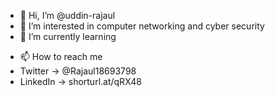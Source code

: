 - 👋 Hi, I’m @uddin-rajaul
- 👀 I’m interested in computer networking and cyber security
- 🌱 I’m currently learning 
<!-- - 💞️ I’m looking to collaborate on  -->
- 📫 How to reach me 
- Twitter -> @Rajaul18693798
- LinkedIn -> shorturl.at/qRX48

<!---
uddin-rajaul/uddin-rajaul is a ✨ special ✨ repository because its `README.md` (this file) appears on your GitHub profile.
You can click the Preview link to take a look at your changes.
--->
